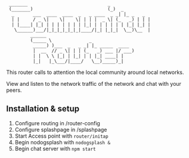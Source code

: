 ```
 _______                              _             
 (_______)                            (_)  _         
  _       ___  ____  ____  _   _ ____  _ _| |_ _   _ 
  | |     / _ \|    \|    \| | | |  _ \| (_   _) | | |
  | |____| |_| | | | | | | | |_| | | | | | | |_| |_| |
   \______)___/|_|_|_|_|_|_|____/|_| |_|_|  \__)\__  |
         ______                               
         (_____ \              _               
          _____) )___  _   _ _| |_ _____  ____ 
          |  __  // _ \| | | (_   _) ___ |/ ___)
          | |  \ \ |_| | |_| | | |_| ____| |    
          |_|   |_\___/|____/   \__)_____)_|    
```

This router calls to attention the local community around local networks.

View and listen to the network traffic of the network and chat with your peers.

## Installation & setup  
1. Configure routing in /router-config
2. Configure splashpage in /splashpage
3. Start Access point with `router/initap`
4. Begin nodogsplash with `nodogsplash &`
5. Begin chat server with `npm start`
